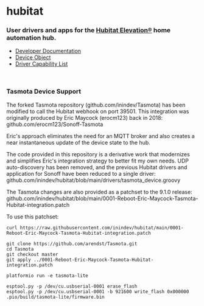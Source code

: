 # hubitat

### User drivers and apps for the <a target="_blank" href="https://hubitat.com/">Hubitat Elevation®</a> home automation hub.


 * <a target="_blank" href="https://docs.hubitat.com/index.php?title=Developer_Documentation">Developer Documentation</a>
 * <a target="_blank" href="https://docs.hubitat.com/index.php?title=Device_Object">Device Object</a>
 * <a target="_blank" href="https://docs.hubitat.com/index.php?title=Driver_Capability_List">Driver Capability List</a>

<p>&nbsp;</p>

### Tasmota Device Support

The forked Tasmota repository (github.com/inindev/Tasmota) has been modified to call the Hubitat webhook on port 39501.  This integration was originally produced by Eric Maycock (erocm123) back in 2018: github.com/erocm123/Sonoff-Tasmota

Eric's approach eliminates the need for an MQTT broker and also creates a near instantaneous update of the device state to the hub.

The code provided in this repository is a derivative work that modernizes and simplifies Eric's integration strategy to better fit my own needs.  UDP auto-discovery has been removed, and the previous Hubitat drivers and application for Sonoff have been reduced to a single driver: github.com/inindev/hubitat/blob/main/drivers/tasmota_device.groovy

The Tasmota changes are also provided as a patchset to the 9.1.0 release: github.com/inindev/hubitat/blob/main/0001-Reboot-Eric-Maycock-Tasmota-Hubitat-integration.patch

To use this patchset:

```
curl https://raw.githubusercontent.com/inindev/hubitat/main/0001-Reboot-Eric-Maycock-Tasmota-Hubitat-integration.patch

git clone https://github.com/arendst/Tasmota.git
cd Tasmota
git checkout master
git apply ../0001-Reboot-Eric-Maycock-Tasmota-Hubitat-integration.patch

platformio run -e tasmota-lite

esptool.py -p /dev/cu.usbserial-0001 erase_flash
esptool.py -p /dev/cu.usbserial-0001 -b 921600 write_flash 0x000000 .pio/build/tasmota-lite/firmware.bin
```
